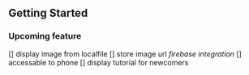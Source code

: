 ## Getting Started

### Upcoming feature
[] display image from localfile
[] store image url *firebase integration*
[] accessable to phone
[] display tutorial for newcomers

